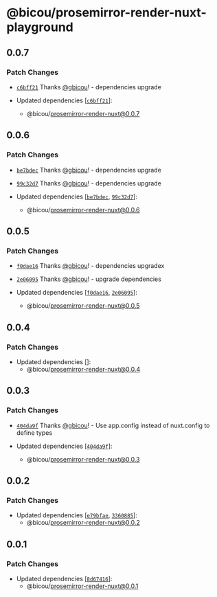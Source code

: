 # @bicou/prosemirror-render-nuxt-playground

## 0.0.7

### Patch Changes

- [`c6bff21`](https://github.com/gbicou/prosemirror-render/commit/c6bff213969d9bf8c497e3925459c9093bda9539) Thanks [@gbicou](https://github.com/gbicou)! - dependencies upgrade

- Updated dependencies [[`c6bff21`](https://github.com/gbicou/prosemirror-render/commit/c6bff213969d9bf8c497e3925459c9093bda9539)]:
  - @bicou/prosemirror-render-nuxt@0.0.7

## 0.0.6

### Patch Changes

- [`be7bdec`](https://github.com/gbicou/prosemirror-render/commit/be7bdec05037c59e0cb0ae3513110dc19da3942c) Thanks [@gbicou](https://github.com/gbicou)! - dependencies upgrade

- [`99c32d7`](https://github.com/gbicou/prosemirror-render/commit/99c32d7698205af5f46a3b64254a544dccc3cadd) Thanks [@gbicou](https://github.com/gbicou)! - dependencies upgrade

- Updated dependencies [[`be7bdec`](https://github.com/gbicou/prosemirror-render/commit/be7bdec05037c59e0cb0ae3513110dc19da3942c), [`99c32d7`](https://github.com/gbicou/prosemirror-render/commit/99c32d7698205af5f46a3b64254a544dccc3cadd)]:
  - @bicou/prosemirror-render-nuxt@0.0.6

## 0.0.5

### Patch Changes

- [`f0dae16`](https://github.com/gbicou/prosemirror-render/commit/f0dae1646271daf1fbf2bf72bc7f3cf83cb643cd) Thanks [@gbicou](https://github.com/gbicou)! - dependencies upgradex

- [`2e06095`](https://github.com/gbicou/prosemirror-render/commit/2e0609526b193914359235554e8c752eab3527a8) Thanks [@gbicou](https://github.com/gbicou)! - upgrade dependencies

- Updated dependencies [[`f0dae16`](https://github.com/gbicou/prosemirror-render/commit/f0dae1646271daf1fbf2bf72bc7f3cf83cb643cd), [`2e06095`](https://github.com/gbicou/prosemirror-render/commit/2e0609526b193914359235554e8c752eab3527a8)]:
  - @bicou/prosemirror-render-nuxt@0.0.5

## 0.0.4

### Patch Changes

- Updated dependencies []:
  - @bicou/prosemirror-render-nuxt@0.0.4

## 0.0.3

### Patch Changes

- [`404da9f`](https://github.com/gbicou/prosemirror-render/commit/404da9f3dcd1d9c8059bcc770fe1eb2c8a1d4217) Thanks [@gbicou](https://github.com/gbicou)! - Use app.config instead of nuxt.config to define types

- Updated dependencies [[`404da9f`](https://github.com/gbicou/prosemirror-render/commit/404da9f3dcd1d9c8059bcc770fe1eb2c8a1d4217)]:
  - @bicou/prosemirror-render-nuxt@0.0.3

## 0.0.2

### Patch Changes

- Updated dependencies [[`e79bfae`](https://github.com/gbicou/prosemirror-render/commit/e79bfae9cbf6fb837c436e00a1a06882cab584e4), [`3360885`](https://github.com/gbicou/prosemirror-render/commit/336088566980e1738bd087e982d7c749c0e120dd)]:
  - @bicou/prosemirror-render-nuxt@0.0.2

## 0.0.1

### Patch Changes

- Updated dependencies [[`8d67416`](https://github.com/gbicou/prosemirror-render/commit/8d67416cb051bb62fbea9ec528046502a24df649)]:
  - @bicou/prosemirror-render-nuxt@0.0.1
